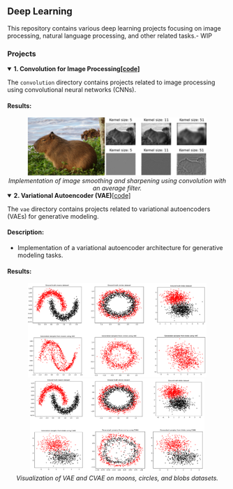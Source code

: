 <section id="readme-top"></section>

## Deep Learning

This repository contains various deep learning projects focusing on image processing, natural language processing, and other related tasks.- WIP

### Projects

<details open>
<summary><strong>1. Convolution for Image Processing<a href="./convolution/">[code]</a></strong></summary>

The `convolution` directory contains projects related to image processing using convolutional neural networks (CNNs).


#### Results:

<div align="center">
  <div>
    <img src="convolution/img/capy.png" alt="capy" width="410px">
  </div>
  <div align="center">
    <em>Implementation of image smoothing and sharpening using convolution with an average filter.</em>
  </div>
</div>

</details>

<details open>
<summary><strong>2. Variational Autoencoder (VAE)</strong><a href="./vae/">[code]</a></summary>

The `vae` directory contains projects related to variational autoencoders (VAEs) for generative modeling.

#### Description:

- Implementation of a variational autoencoder architecture for generative modeling tasks.

#### Results:

<div align="center">
  <div>
    <img src="vae/img/vae_result.png" alt="VAE" width="410px">
    <img src="vae/img/cvae_result.png" alt="CVAE" width="400px">
  </div>
  <div align="center">
    <em>Visualization of VAE and CVAE on moons, circles, and blobs datasets.</em>
  </div>
</div>


</details>
